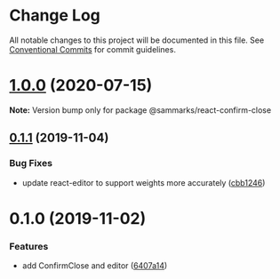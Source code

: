 # Change Log

All notable changes to this project will be documented in this file.
See [Conventional Commits](https://conventionalcommits.org) for commit guidelines.

# [1.0.0](https://github.com/sammarks/react/compare/@sammarks/react-confirm-close@0.1.1...@sammarks/react-confirm-close@1.0.0) (2020-07-15)

**Note:** Version bump only for package @sammarks/react-confirm-close





## [0.1.1](https://github.com/sammarks/react/compare/@sammarks/react-confirm-close@0.1.0...@sammarks/react-confirm-close@0.1.1) (2019-11-04)


### Bug Fixes

* update react-editor to support weights more accurately ([cbb1246](https://github.com/sammarks/react/commit/cbb1246f2f866027a8d0a59566c093dc9cce7abd))





# 0.1.0 (2019-11-02)


### Features

* add ConfirmClose and editor ([6407a14](https://github.com/sammarks/react/commit/6407a145e2ac9dbb753886015adace4f9386ce00))
